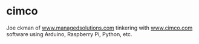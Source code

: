 # cimco
Joe ckman of www.managedsolutions.com tinkering with www.cimco.com software using Arduino, Raspberry Pi, Python, etc.

